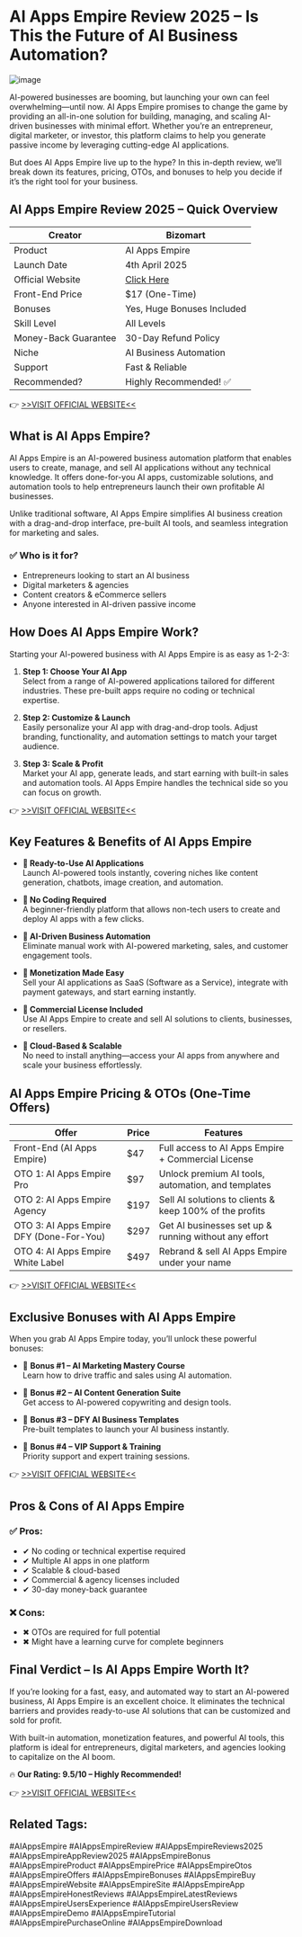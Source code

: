 # AI Apps Empire Review 2025 – Is This the Future of AI Business Automation?
![image](https://github.com/user-attachments/assets/f80e1fb3-189e-4974-83a6-6004371b140b)

AI-powered businesses are booming, but launching your own can feel overwhelming—until now. AI Apps Empire promises to change the game by providing an all-in-one solution for building, managing, and scaling AI-driven businesses with minimal effort. Whether you’re an entrepreneur, digital marketer, or investor, this platform claims to help you generate passive income by leveraging cutting-edge AI applications.

But does AI Apps Empire live up to the hype? In this in-depth review, we’ll break down its features, pricing, OTOs, and bonuses to help you decide if it’s the right tool for your business.

## AI Apps Empire Review 2025 – Quick Overview

| Creator                     | Bizomart       |
|-----------------------------|-------------------------------|
| Product                     | AI Apps Empire                |
| Launch Date                 | 4th April 2025                          |
| Official Website            | [Click Here](https://reviewdark.com/ai-apps-empire-review-2025-otos-coupon-free-bonuses/)             |
| Front-End Price             | $17 (One-Time)               |
| Bonuses                     | Yes, Huge Bonuses Included    |
| Skill Level                 | All Levels                   |
| Money-Back Guarantee        | 30-Day Refund Policy          |
| Niche                       | AI Business Automation        |
| Support                     | Fast & Reliable               |
| Recommended?                | Highly Recommended! ✅           |


👉 [>>VISIT OFFICIAL WEBSITE<<](https://reviewdark.com/ai-apps-empire-review-2025-otos-coupon-free-bonuses/)

## What is AI Apps Empire?

AI Apps Empire is an AI-powered business automation platform that enables users to create, manage, and sell AI applications without any technical knowledge. It offers done-for-you AI apps, customizable solutions, and automation tools to help entrepreneurs launch their own profitable AI businesses.

Unlike traditional software, AI Apps Empire simplifies AI business creation with a drag-and-drop interface, pre-built AI tools, and seamless integration for marketing and sales.

### ✅ Who is it for?

- Entrepreneurs looking to start an AI business
- Digital marketers & agencies
- Content creators & eCommerce sellers
- Anyone interested in AI-driven passive income

## How Does AI Apps Empire Work?

Starting your AI-powered business with AI Apps Empire is as easy as 1-2-3:

1. **Step 1: Choose Your AI App**  
   Select from a range of AI-powered applications tailored for different industries. These pre-built apps require no coding or technical expertise.

2. **Step 2: Customize & Launch**  
   Easily personalize your AI app with drag-and-drop tools. Adjust branding, functionality, and automation settings to match your target audience.

3. **Step 3: Scale & Profit**  
   Market your AI app, generate leads, and start earning with built-in sales and automation tools. AI Apps Empire handles the technical side so you can focus on growth.

👉 [>>VISIT OFFICIAL WEBSITE<<](https://reviewdark.com/ai-apps-empire-review-2025-otos-coupon-free-bonuses/)

## Key Features & Benefits of AI Apps Empire

- **🔹 Ready-to-Use AI Applications**  
  Launch AI-powered tools instantly, covering niches like content generation, chatbots, image creation, and automation.

- **🔹 No Coding Required**  
  A beginner-friendly platform that allows non-tech users to create and deploy AI apps with a few clicks.

- **🔹 AI-Driven Business Automation**  
  Eliminate manual work with AI-powered marketing, sales, and customer engagement tools.

- **🔹 Monetization Made Easy**  
  Sell your AI applications as SaaS (Software as a Service), integrate with payment gateways, and start earning instantly.

- **🔹 Commercial License Included**  
  Use AI Apps Empire to create and sell AI solutions to clients, businesses, or resellers.

- **🔹 Cloud-Based & Scalable**  
  No need to install anything—access your AI apps from anywhere and scale your business effortlessly.

## AI Apps Empire Pricing & OTOs (One-Time Offers)

| Offer                                   | Price | Features                                                   |
|-----------------------------------------|-------|------------------------------------------------------------|
| Front-End (AI Apps Empire)              | $47   | Full access to AI Apps Empire + Commercial License         |
| OTO 1: AI Apps Empire Pro               | $97   | Unlock premium AI tools, automation, and templates        |
| OTO 2: AI Apps Empire Agency            | $197  | Sell AI solutions to clients & keep 100% of the profits   |
| OTO 3: AI Apps Empire DFY (Done-For-You)| $297  | Get AI businesses set up & running without any effort     |
| OTO 4: AI Apps Empire White Label       | $497  | Rebrand & sell AI Apps Empire under your name             |

👉 [>>VISIT OFFICIAL WEBSITE<<](https://reviewdark.com/ai-apps-empire-review-2025-otos-coupon-free-bonuses/)

## Exclusive Bonuses with AI Apps Empire

When you grab AI Apps Empire today, you’ll unlock these powerful bonuses:

- 🎁 **Bonus #1 – AI Marketing Mastery Course**  
  Learn how to drive traffic and sales using AI automation.

- 🎁 **Bonus #2 – AI Content Generation Suite**  
  Get access to AI-powered copywriting and design tools.

- 🎁 **Bonus #3 – DFY AI Business Templates**  
  Pre-built templates to launch your AI business instantly.

- 🎁 **Bonus #4 – VIP Support & Training**  
  Priority support and expert training sessions.

👉 [>>VISIT OFFICIAL WEBSITE<<](https://reviewdark.com/ai-apps-empire-review-2025-otos-coupon-free-bonuses/)
## Pros & Cons of AI Apps Empire

### ✅ Pros:
- ✔ No coding or technical expertise required
- ✔ Multiple AI apps in one platform
- ✔ Scalable & cloud-based
- ✔ Commercial & agency licenses included
- ✔ 30-day money-back guarantee

### ❌ Cons:
- ✖ OTOs are required for full potential
- ✖ Might have a learning curve for complete beginners

## Final Verdict – Is AI Apps Empire Worth It?

If you’re looking for a fast, easy, and automated way to start an AI-powered business, AI Apps Empire is an excellent choice. It eliminates the technical barriers and provides ready-to-use AI solutions that can be customized and sold for profit.

With built-in automation, monetization features, and powerful AI tools, this platform is ideal for entrepreneurs, digital marketers, and agencies looking to capitalize on the AI boom.

🔥 **Our Rating: 9.5/10 – Highly Recommended!**

👉 [>>VISIT OFFICIAL WEBSITE<<](https://reviewdark.com/ai-apps-empire-review-2025-otos-coupon-free-bonuses/)

## Related Tags:
#AIAppsEmpire #AIAppsEmpireReview #AIAppsEmpireReviews2025 #AIAppsEmpireAppReview2025 #AIAppsEmpireBonus #AIAppsEmpireProduct #AIAppsEmpirePrice #AIAppsEmpireOtos #AIAppsEmpireOffers #AIAppsEmpireBonuses #AIAppsEmpireBuy #AIAppsEmpireWebsite #AIAppsEmpireSite #AIAppsEmpireApp #AIAppsEmpireHonestReviews #AIAppsEmpireLatestReviews #AIAppsEmpireUsersExperience #AIAppsEmpireUsersReview #AIAppsEmpireDemo #AIAppsEmpireTutorial #AIAppsEmpirePurchaseOnline #AIAppsEmpireDownload
